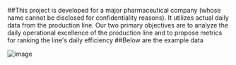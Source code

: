
##This project is developed for a major pharmaceutical company (whose name cannot be disclosed for confidentiality reasons). It utilizes actual daily data from the production line. Our two primary objectives are to analyze the daily operational excellence of the production line and to propose metrics for ranking the line's daily efficiency
##Below are the example data



![image](https://github.com/chrisrui/data-science-/assets/35727709/6fdb45dc-9d44-4858-9ebf-5d484db2c95a)
